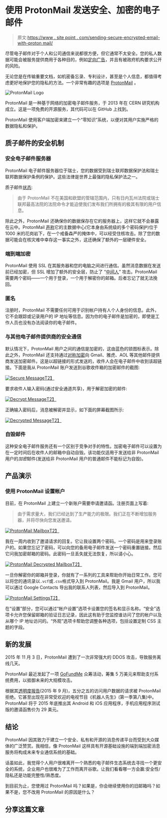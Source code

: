 # 使用 ProtonMail 发送安全、加密的电子邮件

> 原文:[https://www . site point . com/sending-secure-encrypted-email-with-proton mail/](https://www.sitepoint.com/sending-secure-encrypted-email-with-protonmail/)

尽管电子邮件对于个人和公司通信来说都很方便，但它通常不太安全。您的私人数据可能会被服务提供商用于各种目的，例如[定向广告](http://www.theguardian.com/technology/2014/apr/15/gmail-scans-all-emails-new-google-terms-clarify)，并且有被政府机构要求公开的风险。

无论您是在传输重要文档，如机密备忘录、专利设计，甚至是个人信息，都值得考虑更好地保护您的隐私的方法。一个非常有趣的选项是 [ProtonMail](https://protonmail.com) 。

![ProtonMail Logo](../Images/c844a5f85316532486b6769fb63b5098.png)

ProtonMail 是一种基于网络的加密电子邮件服务，于 2013 年在 CERN 研究机构成立。这是一项免费的开源服务，其代码可以在 GitHub 上找到。

ProtonMail 使用客户端加密来建立一个<q>零知识</q>系统，以便对其用户实施严格的数据隐私和保护。

## 质子邮件的安全机制

### 安全电子邮件服务器

ProtonMail 电子邮件服务器位于瑞士，您的数据受到瑞士联邦数据保护法和瑞士联邦数据保护条例的保护。这些法律是世界上最强的隐私保护法之一。

质子邮件[状态](https://protonmail.com/security-details):

> 由于 ProtonMail 不在美国和欧盟的管辖范围内，只有日内瓦州法院或瑞士联邦最高法院的法院命令才能迫使我们发布我们所拥有的极其有限的用户信息。

除此之外，ProtonMail 还确保你的数据保存在它的服务器上，这样它就不会暴露在云中。ProtonMail [声称](https://protonmail.com/security-details)它的主数据中心(它本身由系统级的多个密码保护)位于 1000 米的花岗岩下，在一个戒备森严的掩体中，可以经受住核攻击。除了您的数据可能会在核灾难中幸存这一事实之外，这还确保了额外的一层硬件安全。

### 端到端加密

ProtonMail 使用 SSL 在其服务器和您的电脑之间进行通信。虽然消息数据在发送前已经加密，但 SSL 增加了额外的安全层，防止了 <q>[中间人](https://www.sitepoint.com/firefox-nsa-man-middle/)</q> 攻击。ProtonMail 需要两个密码——一个用于登录，一个用于解密你的邮箱。后者忘记了就无法挽回。

### 匿名

注册时，ProtonMail 不需要任何可用于识别帐户持有人个人身份的信息。此外，它不会跟踪或记录用户的 IP 地址等信息。因为你的电子邮件是加密的，即使是工作人员也没有办法阅读你的电子邮件。

### 与其他电子邮件提供商的安全通信

默认情况下，ProtonMail 用户之间的通信是加密的，这由蓝色的锁图标表示。除此之外，ProtonMail 还支持通过[对称加密](https://www.sitepoint.com/encrypt-large-messages-asymmetric-keys-phpseclib/#encryption-algorithms-and-keys)向 Gmail、雅虎、AOL 等其他邮件提供商发送加密邮件。这是以超链接的形式发送的，收件人会在电子邮件中收到该超链接。下面是我从 ProtonMail 账户发送到谷歌收件箱的加密邮件的截图:

[![Secure Message](../Images/361aa5b28a2ea8dcb99c04ba420770bd.png)T2】](https://www.sitepoint.com/wp-content/uploads/2015/11/1447769447secure-message.png)

要求收件人输入密码(通过安全通道共享)，用于解密加密的邮件:

[![Decrypt Message](../Images/bdaea054fbdc558107173f3b9fc30792.png)T2】](https://www.sitepoint.com/wp-content/uploads/2015/11/1447769533decrypt.png)

正确输入密码后，消息被解密并显示，如下面的屏幕截图所示:

[![Decrypted Message](../Images/b10ca63c6622ede48d7e5c0b6391f126.png)T2】](https://www.sitepoint.com/wp-content/uploads/2015/11/1447769620decrypted.png)

### 自毁邮件

这种安全电子邮件服务还有一个区别于竞争对手的特性。加密电子邮件可以设置为在一定时间后在收件人的邮箱中自动自毁。该功能仅适用于发送给非 ProtonMail 用户的*加密*邮件(发送给非 ProtonMail 用户的普通邮件不能标记为自毁)。

## 产品演示

### 使用 ProtonMail 设置帐户

目前，在 ProtonMail 上建立一个新账户需要申请邀请函。注册页面上写着:

> 由于需求量大，我们已经达到了生产能力的极限。我们正在不断增加服务器，并将尽快向您发送邀请。

[![ProtonMail Mailbox](../Images/70a97fe2b76e55a345855d8a5c612038.png)T2】](https://www.sitepoint.com/wp-content/uploads/2015/11/1447769793decrypt-mailbox-1024x634.png)

我在一周内收到了邀请请求的回复。它让我设置两个密码。一个密码是用来登录账户的。如果您忘记了密码，可以向您的备用电子邮件发送一个密码重置链接。然后它问我加密邮箱的密码。此密码一旦丢失就无法恢复，所以请小心。

[![ProtonMail Decrypted Mailbox](../Images/93ec2e14940cc977a23bb0a31d2c66da.png)T2】](https://www.sitepoint.com/wp-content/uploads/2015/11/1447769867decrypted-mailbox-1024x545.png)

一旦你解密你的邮箱并登录，你就有了一系列的工具来帮助你开始日常工作。您可以将您的通讯录以`.vcf`或`.csv`格式导入到 ProtonMail。我是 Gmail 用户，所以我可以通过 Google Contacts 导出我的联系人列表，然后导入到 ProtonMail。

[![ProtonMail Settings](../Images/9314f297e9ba5699d204d3d89ae4c52e.png)T2】](https://www.sitepoint.com/wp-content/uploads/2015/11/1447769939settings-1024x634.png)

在“设置”部分，您可以通过“帐户设置”选项卡设置您的签名和显示名称。“安全”选项卡允许您保留邮箱的验证日志记录，因此这有助于您监控谁访问了您的帐户以及从哪个 IP 地址访问的。“外观”选项卡帮助您调整各种选项，包括设置定制 CSS 主题的字段。

## 新的发展

2015 年 11 月 3 日，ProtonMail 遭到了一次非常强大的 DDOS 攻击，导致服务离线几天。

ProtonMail 最近发起了一项 [GoFundMe](https://www.gofundme.com/protonmaildefense) 众筹活动，筹集 5 万美元来帮助支付系统费用，以抵御未来的大规模攻击。

根据其[透明度报告](https://protonmail.com/blog/transparency-report/)(2015 年 9 月)，五分之五的访问用户数据的请求被 ProtonMail 拒绝。它甚至出现在非常受欢迎的电视节目《机器人先生》(第一季第八集)中。ProtonMail 将于 2015 年底推出其 Android 和 iOS 应用程序，手机应用程序测试版的邀请函售价为 29 美元。

## 结论

ProtonMail 因其致力于建立一个安全、私有和开源的消息传递平台而受到大众媒体的广泛赞赏。我相信，像 ProtonMail 这样具有开源基础设施的端到端加密消息服务将构成未来专业通信系统的基础。

话虽如此，我觉得个人用户很难离开一个熟悉的电子邮件生态系统去寻找一个更安全的系统，企业用户也很难为了工作而离开谷歌。让我们看看哪一方会赢:安全性/隐私还是功能完整性/熟悉度。

到目前为止，您使用过 ProtonMail 吗？如果是，你会继续使用你的旧邮箱吗？如果不是，您不改用 ProtonMail 的原因是什么？

## 分享这篇文章